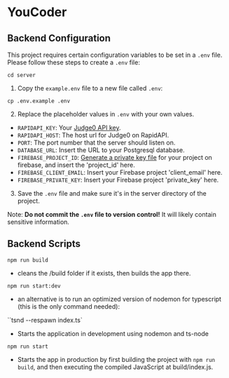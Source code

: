 # YouCoder

## Backend Configuration

This project requires certain configuration variables to be set in a `.env` file. Please follow these steps to create a `.env` file:

`cd server`

1. Copy the `example.env` file to a new file called `.env`:

`cp .env.example .env`

2. Replace the placeholder values in `.env` with your own values.

- `RAPIDAPI_KEY`: Your [Judge0 API key](https://rapidapi.com/judge0-official/api/judge0-ce/pricing).
- `RAPIDAPI_HOST`: The host url for Judge0 on RapidAPI.
- `PORT`: The port number that the server should listen on.
- `DATABASE_URL`: Insert the URL to your Postgresql database.
- `FIREBASE_PROJECT_ID`: [Generate a private key file](https://firebase.google.com/docs/admin/setup#initialize_the_sdk_in_non-google_environments) for your project on firebase, and insert the 'project_id' here.
- `FIREBASE_CLIENT_EMAIL`: Insert your Firebase project 'client_email' here.
- `FIREBASE_PRIVATE_KEY`: Insert your Firebase project 'private_key' here.

3. Save the `.env` file and make sure it's in the server directory of the project.

Note: **Do not commit the `.env` file to version control!** It will likely contain sensitive information.

## Backend Scripts

`npm run build`

- cleans the /build folder if it exists, then builds the app there.

`npm run start:dev`

- an alternative is to run an optimized version of nodemon for typescript (this is the only command needed):

``tsnd --respawn index.ts`

- Starts the application in development using nodemon and ts-node

`npm run start`

- Starts the app in production by first building the project with `npm run build`, and then executing the compiled JavaScript at build/index.js.
